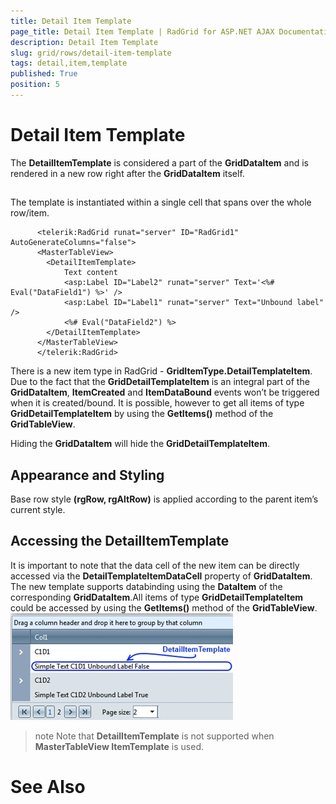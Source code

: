 ```yaml
---
title: Detail Item Template
page_title: Detail Item Template | RadGrid for ASP.NET AJAX Documentation
description: Detail Item Template
slug: grid/rows/detail-item-template
tags: detail,item,template
published: True
position: 5
---
```


# Detail Item Template



The **DetailItemTemplate** is considered a part of the **GridDataItem** and is rendered in a new row right after the **GridDataItem** itself.

## 

The template is instantiated within a single cell that spans over the whole row/item.

````ASPNET
	  <telerik:RadGrid runat="server" ID="RadGrid1" AutoGenerateColumns="false">
	  <MasterTableView>
		<DetailItemTemplate>
			Text content
			<asp:Label ID="Label2" runat="server" Text='<%# Eval("DataField1") %>' />
			<asp:Label ID="Label1" runat="server" Text="Unbound label" />
			<%# Eval("DataField2") %>
		</DetailItemTemplate>
	  </MasterTableView>
	  </telerik:RadGrid>
````



There is a new item type in RadGrid - **GridItemType.DetailTemplateItem**. Due to the fact that the **GridDetailTemplateItem** is an integral part of the **GridDataItem**, **ItemCreated** and **ItemDataBound** events won’t be triggered when it is created/bound. It is possible, however to get all items of type **GridDetailTemplateItem** by using the **GetItems()** method of the **GridTableView**.

Hiding the **GridDataItem** will hide the **GridDetailTemplateItem**.

## Appearance and Styling

Base row style **(rgRow, rgAltRow)** is applied according to the parent item’s current style.

## Accessing the DetailItemTemplate

It is important to note that the data cell of the new item can be directly accessed via the **DetailTemplateItemDataCell** property of **GridDataItem**.
The new template supports databinding using the **DataItem** of the corresponding **GridDataItem**.All items of type **GridDetailTemplateItem** could be accessed by using the **GetItems()** method of the **GridTableView**.![grid detail item template](images/grid_detail_item_template.jpg)

>note Note that **DetailItemTemplate** is not supported when **MasterTableView ItemTemplate** is used.
>


# See Also
